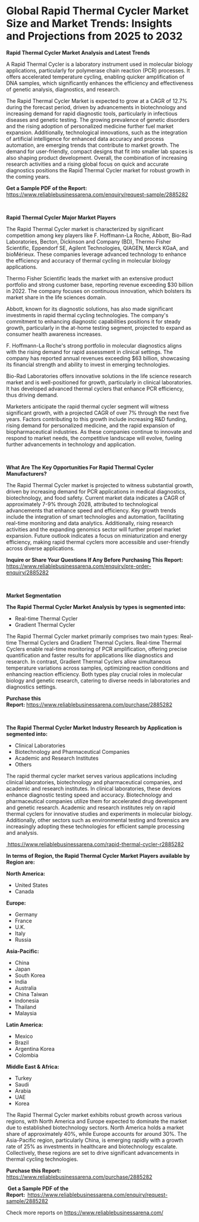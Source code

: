 <p><h1>Global Rapid Thermal Cycler Market Size and Market Trends: Insights and Projections from 2025 to 2032</h1></p><p><strong>Rapid Thermal Cycler Market Analysis and Latest Trends</strong></p>
<p><p>A Rapid Thermal Cycler is a laboratory instrument used in molecular biology applications, particularly for polymerase chain reaction (PCR) processes. It offers accelerated temperature cycling, enabling quicker amplification of DNA samples, which significantly enhances the efficiency and effectiveness of genetic analysis, diagnostics, and research. </p><p>The Rapid Thermal Cycler Market is expected to grow at a CAGR of 12.7% during the forecast period, driven by advancements in biotechnology and increasing demand for rapid diagnostic tools, particularly in infectious diseases and genetic testing. The growing prevalence of genetic disorders and the rising adoption of personalized medicine further fuel market expansion. Additionally, technological innovations, such as the integration of artificial intelligence for enhanced data accuracy and process automation, are emerging trends that contribute to market growth. The demand for user-friendly, compact designs that fit into smaller lab spaces is also shaping product development. Overall, the combination of increasing research activities and a rising global focus on quick and accurate diagnostics positions the Rapid Thermal Cycler market for robust growth in the coming years.</p></p>
<p><strong>Get a Sample PDF of the Report:&nbsp;</strong> <a href="https://www.reliablebusinessarena.com/enquiry/request-sample/2885282?utm_campaign=2645&utm_medium=2&utm_source=Github&utm_content=ia&utm_term=13032025&utm_id=rapid-thermal-cycler">https://www.reliablebusinessarena.com/enquiry/request-sample/2885282</a></p>
<p>&nbsp;</p>
<p><strong>Rapid Thermal Cycler Major Market Players</strong></p>
<p><p>The Rapid Thermal Cycler market is characterized by significant competition among key players like F. Hoffmann-La Roche, Abbott, Bio-Rad Laboratories, Becton, Dickinson and Company (BD), Thermo Fisher Scientific, Eppendorf SE, Agilent Technologies, QIAGEN, Merck KGaA, and bioMérieux. These companies leverage advanced technology to enhance the efficiency and accuracy of thermal cycling in molecular biology applications.</p><p>Thermo Fisher Scientific leads the market with an extensive product portfolio and strong customer base, reporting revenue exceeding $30 billion in 2022. The company focuses on continuous innovation, which bolsters its market share in the life sciences domain.</p><p>Abbott, known for its diagnostic solutions, has also made significant investments in rapid thermal cycling technologies. The company's commitment to enhancing diagnostic capabilities positions it for steady growth, particularly in the at-home testing segment, projected to expand as consumer health awareness increases.</p><p>F. Hoffmann-La Roche's strong portfolio in molecular diagnostics aligns with the rising demand for rapid assessment in clinical settings. The company has reported annual revenues exceeding $63 billion, showcasing its financial strength and ability to invest in emerging technologies.</p><p>Bio-Rad Laboratories offers innovative solutions in the life science research market and is well-positioned for growth, particularly in clinical laboratories. It has developed advanced thermal cyclers that enhance PCR efficiency, thus driving demand.</p><p>Marketers anticipate the rapid thermal cycler segment will witness significant growth, with a projected CAGR of over 7% through the next five years. Factors contributing to this growth include increasing R&D funding, rising demand for personalized medicine, and the rapid expansion of biopharmaceutical industries. As these companies continue to innovate and respond to market needs, the competitive landscape will evolve, fueling further advancements in technology and application.</p></p>
<p>&nbsp;</p>
<p><strong>What Are The Key Opportunities For Rapid Thermal Cycler Manufacturers?</strong></p>
<p><p>The Rapid Thermal Cycler market is projected to witness substantial growth, driven by increasing demand for PCR applications in medical diagnostics, biotechnology, and food safety. Current market data indicates a CAGR of approximately 7-9% through 2028, attributed to technological advancements that enhance speed and efficiency. Key growth trends include the integration of smart technologies and automation, facilitating real-time monitoring and data analytics. Additionally, rising research activities and the expanding genomics sector will further propel market expansion. Future outlook indicates a focus on miniaturization and energy efficiency, making rapid thermal cyclers more accessible and user-friendly across diverse applications.</p></p>
<p><strong>Inquire or Share Your Questions If Any Before Purchasing This Report:</strong> <a href="https://www.reliablebusinessarena.com/enquiry/pre-order-enquiry/2885282?utm_campaign=2645&utm_medium=2&utm_source=Github&utm_content=ia&utm_term=13032025&utm_id=rapid-thermal-cycler">https://www.reliablebusinessarena.com/enquiry/pre-order-enquiry/2885282</a></p>
<p>&nbsp;</p>
<p><strong>Market Segmentation</strong></p>
<p><strong>The Rapid Thermal Cycler Market Analysis by types is segmented into:</strong></p>
<p><ul><li>Real-time Thermal Cycler</li><li>Gradient Thermal Cycler</li></ul></p>
<p><p>The Rapid Thermal Cycler market primarily comprises two main types: Real-time Thermal Cyclers and Gradient Thermal Cyclers. Real-time Thermal Cyclers enable real-time monitoring of PCR amplification, offering precise quantification and faster results for applications like diagnostics and research. In contrast, Gradient Thermal Cyclers allow simultaneous temperature variations across samples, optimizing reaction conditions and enhancing reaction efficiency. Both types play crucial roles in molecular biology and genetic research, catering to diverse needs in laboratories and diagnostics settings.</p></p>
<p><strong>Purchase this Report:&nbsp;</strong><a href="https://www.reliablebusinessarena.com/purchase/2885282?utm_campaign=2645&utm_medium=2&utm_source=Github&utm_content=ia&utm_term=13032025&utm_id=rapid-thermal-cycler">https://www.reliablebusinessarena.com/purchase/2885282</a></p>
<p>&nbsp;</p>
<p><strong>The Rapid Thermal Cycler Market Industry Research by Application is segmented into:</strong></p>
<p><ul><li>Clinical Laboratories</li><li>Biotechnology and Pharmaceutical Companies</li><li>Academic and Research Institutes</li><li>Others</li></ul></p>
<p><p>The rapid thermal cycler market serves various applications including clinical laboratories, biotechnology and pharmaceutical companies, and academic and research institutes. In clinical laboratories, these devices enhance diagnostic testing speed and accuracy. Biotechnology and pharmaceutical companies utilize them for accelerated drug development and genetic research. Academic and research institutes rely on rapid thermal cyclers for innovative studies and experiments in molecular biology. Additionally, other sectors such as environmental testing and forensics are increasingly adopting these technologies for efficient sample processing and analysis.</p></p>
<p><a href="https://www.reliablebusinessarena.com/rapid-thermal-cycler-r2885282?utm_campaign=2645&utm_medium=2&utm_source=Github&utm_content=ia&utm_term=13032025&utm_id=rapid-thermal-cycler">&nbsp;https://www.reliablebusinessarena.com/rapid-thermal-cycler-r2885282</a></p>
<p><strong>In terms of Region, the Rapid Thermal Cycler Market Players available by Region are:</strong></p>
<p>
    <p> <strong> North America: </strong>
        <ul>
            <li>United States</li>
            <li>Canada</li>
        </ul>
        </p> 
    <p> <strong> Europe: </strong>
        <ul>
            <li>Germany</li>
            <li>France</li>
            <li>U.K.</li>
            <li>Italy</li>
            <li>Russia</li>
        </ul>
        </p> 
    <p> <strong> Asia-Pacific: </strong>
        <ul>
            <li>China</li>
            <li>Japan</li>
            <li>South Korea</li>
            <li>India</li>
            <li>Australia</li>
            <li>China Taiwan</li>
            <li>Indonesia</li>
            <li>Thailand</li>
            <li>Malaysia</li>
        </ul>
        </p> 
    <p> <strong> Latin America: </strong>
        <ul>
            <li>Mexico</li>
            <li>Brazil</li>
            <li>Argentina Korea</li>
            <li>Colombia</li>
        </ul>
        </p> 
    <p> <strong> Middle East & Africa: </strong>
        <ul>
            <li>Turkey</li>
            <li>Saudi</li>
            <li>Arabia</li>
            <li>UAE</li>
            <li>Korea</li>
        </ul>
    </p>
    </p>
<p><p>The Rapid Thermal Cycler market exhibits robust growth across various regions, with North America and Europe expected to dominate the market due to established biotechnology sectors. North America holds a market share of approximately 40%, while Europe accounts for around 30%. The Asia-Pacific region, particularly China, is emerging rapidly with a growth rate of 25% as investments in healthcare and biotechnology escalate. Collectively, these regions are set to drive significant advancements in thermal cycling technologies.</p></p>
<p><strong>Purchase this Report: </strong><a href="https://www.reliablebusinessarena.com/purchase/2885282?utm_campaign=2645&utm_medium=2&utm_source=Github&utm_content=ia&utm_term=13032025&utm_id=rapid-thermal-cycler">https://www.reliablebusinessarena.com/purchase/2885282</a></p>
<p>&nbsp;<strong>Get a Sample PDF of the Report:&nbsp;&nbsp;</strong><a href="https://www.reliablebusinessarena.com/enquiry/request-sample/2885282?utm_campaign=2645&utm_medium=2&utm_source=Github&utm_content=ia&utm_term=13032025&utm_id=rapid-thermal-cycler">https://www.reliablebusinessarena.com/enquiry/request-sample/2885282</a></p>
<p><strong></strong></p>
<p>Check more reports on <a href="https://www.reliablebusinessarena.com/?utm_campaign=2645&utm_medium=2&utm_source=Github&utm_content=ia&utm_term=13032025&utm_id=rapid-thermal-cycler">https://www.reliablebusinessarena.com/</a></p>